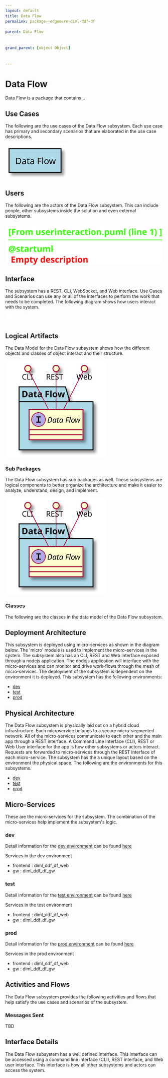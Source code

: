 ```yaml
---
layout: default
title: Data Flow
permalink: package--edgemere-diml-ddf-df

parent: Data Flow


grand_parent: [object Object]


---
```

# Data Flow

Data Flow is a package that contains...



## Use Cases

The following are the use cases of the Data Flow subsystem. Each use case has primary and secondary scenarios
that are elaborated in the use case descriptions.



![UseCase Diagram](./usecases.svg)

## Users

The following are the actors of the Data Flow subsystem. This can include people, other subsystems 
inside the solution and even external subsystems. 



![User Interaction](./userinteraction.svg)

## Interface

The subsystem has a REST, CLI, WebSocket, and Web interface. Use Cases and Scenarios can use any or all
of the interfaces to perform the work that needs to be completed. The following  diagram shows how
users interact with the system.

![Scenario Mappings Diagram](./scenariomapping.svg)



## Logical Artifacts

The Data Model for the  Data Flow subsystem shows how the different objects and classes of object interact
and their structure.

![Sub Package Diagram](./subpackage.svg)

### Sub Packages

The Data Flow subsystem has sub packages as well. These subsystems are logical components to better
organize the architecture and make it easier to analyze, understand, design, and implement.



![Logical Diagram](./logical.svg)

### Classes

The following are the classes in the data model of the Data Flow subsystem.




## Deployment Architecture

This subsystem is deployed using micro-services as shown in the diagram below. The 'micro' module is
used to implement the micro-services in the system. The subsystem also has an CLI, REST and Web Interface
exposed through a nodejs application. The nodejs application will interface with the micro-services and
can monitor and drive work-flows through the mesh of micro-services. The deployment of the subsystem is 
dependent on the environment it is deployed. This subsystem has the following environments:
* [dev](environment--edgemere-diml-ddf-df-dev)
* [test](environment--edgemere-diml-ddf-df-test)
* [prod](environment--edgemere-diml-ddf-df-prod)



## Physical Architecture

The Data Flow subsystem is physically laid out on a hybrid cloud infrastructure. Each microservice belongs
to a secure micro-segmented network. All of the micro-services communicate to each other and the main app through a
REST interface. A Command Line Interface (CLI), REST or Web User interface for the app is how other subsystems or actors 
interact. Requests are forwarded to micro-services through the REST interface of each micro-service. The subsystem has
the a unique layout based on the environment the physical space. The following are the environments for this
subsystems.
* [dev](environment--edgemere-diml-ddf-df-dev)
* [test](environment--edgemere-diml-ddf-df-test)
* [prod](environment--edgemere-diml-ddf-df-prod)


## Micro-Services

These are the micro-services for the subsystem. The combination of the micro-services help implement
the subsystem's logic.


### dev

Detail information for the [dev environment](environment--edgemere-diml-ddf-df-dev)
can be found [here](environment--edgemere-diml-ddf-df-dev)

Services in the dev environment

* frontend : diml_ddf_df_web
* gw : diml_ddf_df_gw


### test

Detail information for the [test environment](environment--edgemere-diml-ddf-df-test)
can be found [here](environment--edgemere-diml-ddf-df-test)

Services in the test environment

* frontend : diml_ddf_df_web
* gw : diml_ddf_df_gw


### prod

Detail information for the [prod environment](environment--edgemere-diml-ddf-df-prod)
can be found [here](environment--edgemere-diml-ddf-df-prod)

Services in the prod environment

* frontend : diml_ddf_df_web
* gw : diml_ddf_df_gw


## Activities and Flows
The Data Flow subsystem provides the following activities and flows that help satisfy the use
cases and scenarios of the subsystem.




### Messages Sent

TBD

## Interface Details
The Data Flow subsystem has a well defined interface. This interface can be accessed using a
command line interface (CLI), REST interface, and Web user interface. This interface is how all other
subsystems and actors can access the system.


